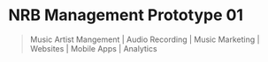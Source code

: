 # NRB Management Prototype 01

> Music Artist Mangement | Audio Recording | Music Marketing | Websites | Mobile Apps | Analytics
